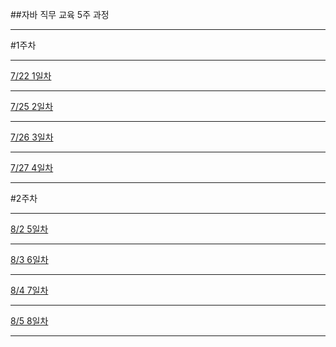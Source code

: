 ##자바 직무 교육 5주 과정

--------------------------------

#1주차

--------------------------------

[7/22 1일차](/160722/README.md)

--------------------------------

[7/25 2일차](/160725/README.md)

--------------------------------

[7/26 3일차](/160726/README.md)

--------------------------------

[7/27 4일차](/160727/README.md)

--------------------------------

#2주차

--------------------------------

[8/2 5일차](/160802/README.md)

--------------------------------

[8/3 6일차](/160803/README.md)

--------------------------------

[8/4 7일차](/160804/README.md)

--------------------------------

[8/5 8일차](/160805/README.md)

--------------------------------
